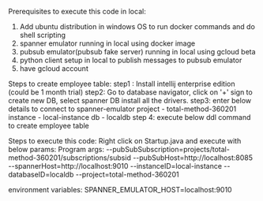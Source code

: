 Prerequisites to execute this code in local:
1. Add ubuntu distribution in windows OS to run docker commands and do shell scripting
1. spanner emulator running in local using docker image
2. pubsub emulator(pubsub fake server) running in local using gcloud beta
3. python client setup in local to publish messages to pubsub emulator
4. have gcloud account

Steps to create employee table:
step1 : Install intellij enterprise edition (could be 1 month trial)
step2: Go to database navigator, click on '+' sign to create new DB, select spanner DB
install all the drivers.
step3: enter below details to connect to spanner-emulator
project - total-method-360201
instance - local-instance
db - localdb
step 4: execute below ddl command to create employee table

Steps to execute this code:
Right click on Startup.java and execute with below params:
Program args:
--pubSubSubscription=projects/total-method-360201/subscriptions/subsid
--pubSubHost=http://localhost:8085
--spannerHost=http://localhost:9010
--instanceID=local-instance
--databaseID=localdb
--project=total-method-360201

environment variables:
SPANNER_EMULATOR_HOST=localhost:9010

